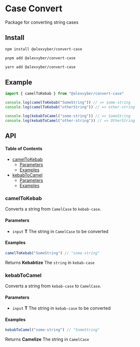 # Case Convert

Package for converting string cases

## Install

```sh
npm install @alexvyber/convert-case
```

```sh
pnpm add @alexvyber/convert-case
```

```sh
yarn add @alexvyber/convert-case
```

## Example

```ts
import { camelToKebab } from "@alexvyber/convert-case"

console.log(camelToKebab("SomeString")) // => some-string
console.log(camelToKebab("otherString")) // => other-string

console.log(kebabToCamel("some-string")) // => SomeString
console.log(kebabToCamel("other-string")) // => OtherString
```

## API

<!-- Generated by documentation.js. Update this documentation by updating the source code. -->

#### Table of Contents

- [camelToKebab](#cameltokebab)
  - [Parameters](#parameters)
  - [Examples](#examples)
- [kebabToCamel](#kebabtocamel)
  - [Parameters](#parameters-1)
  - [Examples](#examples-1)

### camelToKebab

Converts a string from `CamelCase` to `kebab-case`.

#### Parameters

- `input` **T** The string in `CamelCase` to be converted

#### Examples

```javascript
camelToKebab("SomeString") // "some-string"
```

Returns **Kebabtize<T>** The `string` in `kebab-case`

### kebabToCamel

Converts a string from `kebab-case` to `CamelCase`.

#### Parameters

- `input` **T** The string in `kebab-case` to be converted

#### Examples

```javascript
kebabToCamel("some-string") // "SomeString"
```

Returns **Camelize<T>** The string in `CamelCase`
